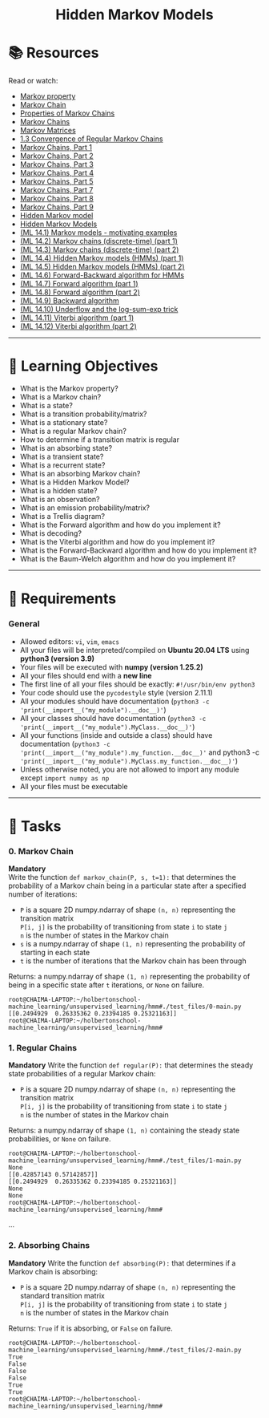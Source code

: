 <h1><p align="center"> Hidden Markov Models </h1></p></font>


# 📚 Resources
Read or watch:
- [Markov property](https://en.wikipedia.org/wiki/Markov_property)
- [Markov Chain](https://en.wikipedia.org/wiki/Markov_chain)
- [Properties of Markov Chains](https://pdf4pro.com/download/10-1-properties-of-markov-chains-governors-state-university-4c8fed.html)
- [Markov Chains](https://chance.dartmouth.edu/teaching_aids/books_articles/probability_book/Chapter11.pdf)
- [Markov Matrices](https://people.math.harvard.edu/~knill/teaching/math19b_2011/handouts/lecture33.pdf)
- [1.3 Convergence of Regular Markov Chains](http://www.tcs.hut.fi/Studies/T-79.250/tekstit/lecnotes_02.pdf)
- [Markov Chains, Part 1](https://www.youtube.com/watch?v=uvYTGEZQTEs)
- [Markov Chains, Part 2](https://www.youtube.com/watch?v=jtHBfLtMq4U)
- [Markov Chains, Part 3](https://www.youtube.com/watch?v=P8DuuiINAo4)
- [Markov Chains, Part 4](https://www.youtube.com/watch?v=31X-M4okAI0)
- [Markov Chains, Part 5](https://www.youtube.com/watch?v=-kwnnNSGFMc)
- [Markov Chains, Part 7](https://www.youtube.com/watch?v=bTeKu7WdbT8)
- [Markov Chains, Part 8](https://www.youtube.com/watch?v=BsOkOaB8SFk)
- [Markov Chains, Part 9](https://www.youtube.com/watch?v=qhnFHnLkrfA)
- [Hidden Markov model](https://en.wikipedia.org/wiki/Hidden_Markov_model)
- [Hidden Markov Models](https://web.stanford.edu/~jurafsky/slp3/A.pdf)
- [(ML 14.1) Markov models - motivating examples](https://www.youtube.com/watch?v=7KGdE2AK_MQ&list=PLD0F06AA0D2E8FFBA&index=97)
- [(ML 14.2) Markov chains (discrete-time) (part 1)](https://www.youtube.com/watch?v=WUjt98HcHlk&list=PLD0F06AA0D2E8FFBA&index=98)
- [(ML 14.3) Markov chains (discrete-time) (part 2)](https://www.youtube.com/watch?v=j6OUj9tleVM&list=PLD0F06AA0D2E8FFBA&index=99)
- [(ML 14.4) Hidden Markov models (HMMs) (part 1)](https://www.youtube.com/watch?v=TPRoLreU9lA&list=PLD0F06AA0D2E8FFBA&index=100)
- [(ML 14.5) Hidden Markov models (HMMs) (part 2)](https://www.youtube.com/watch?v=M_IIW0VYMEA&list=PLD0F06AA0D2E8FFBA&index=101)
- [(ML 14.6) Forward-Backward algorithm for HMMs](https://www.youtube.com/watch?v=7zDARfKVm7s&list=PLD0F06AA0D2E8FFBA&index=102)
- [(ML 14.7) Forward algorithm (part 1)](https://www.youtube.com/watch?v=M7afek1nEKM&list=PLD0F06AA0D2E8FFBA&index=103)
- [(ML 14.8) Forward algorithm (part 2)](https://www.youtube.com/watch?v=MPmrFu4jFk4&list=PLD0F06AA0D2E8FFBA&index=104)
- [(ML 14.9) Backward algorithm](https://www.youtube.com/watch?v=jwYuk)
- [(ML 14.10) Underflow and the log-sum-exp trick](https://www.youtube.com/watch?v=-RVM21Voo7Q&list=PLD0F06AA0D2E8FFBA&index=106)
- [(ML 14.11) Viterbi algorithm (part 1)](https://www.youtube.com/watch?v=RwwfUICZLsA&list=PLD0F06AA0D2E8FFBA&index=107)
- [(ML 14.12) Viterbi algorithm (part 2)](https://www.youtube.com/watch?v=t3JIk3Jgifs&list=PLD0F06AA0D2E8FFBA&index=108)

---

# 🎯 Learning Objectives

- What is the Markov property?  
- What is a Markov chain?  
- What is a state?  
- What is a transition probability/matrix?  
- What is a stationary state?  
- What is a regular Markov chain?  
- How to determine if a transition matrix is regular  
- What is an absorbing state?  
- What is a transient state?  
- What is a recurrent state?  
- What is an absorbing Markov chain?  
- What is a Hidden Markov Model?  
- What is a hidden state?  
- What is an observation?  
- What is an emission probability/matrix?  
- What is a Trellis diagram?  
- What is the Forward algorithm and how do you implement it?  
- What is decoding?  
- What is the Viterbi algorithm and how do you implement it?  
- What is the Forward-Backward algorithm and how do you implement it?  
- What is the Baum-Welch algorithm and how do you implement it?  

---

# 🧾 Requirements

### General

- Allowed editors: `vi`, `vim`, `emacs`  
- All your files will be interpreted/compiled on **Ubuntu 20.04 LTS** using **python3 (version 3.9)**  
- Your files will be executed with **numpy (version 1.25.2)**  
- All your files should end with a **new line**  
- The first line of all your files should be exactly: `#!/usr/bin/env python3`
- Your code should use the `pycodestyle` style (version 2.11.1)
- All your modules should have documentation (`python3 -c 'print(__import__("my_module").__doc__)'`)
- All your classes should have documentation (`python3 -c 'print(__import__("my_module").MyClass.__doc__)'`)
- All your functions (inside and outside a class) should have documentation (`python3 -c 'print(__import__("my_module").my_function.__doc__)'` and python3 -c `'print(__import__("my_module").MyClass.my_function.__doc__)'`)
- Unless otherwise noted, you are not allowed to import any module except `import numpy as np`
- All your files must be executable

---
# 📝 Tasks

### 0. Markov Chain
**Mandatory**  
Write the function `def markov_chain(P, s, t=1):` that determines the probability of a Markov chain being in a particular state after a specified number of iterations:

- `P` is a square 2D numpy.ndarray of shape `(n, n)` representing the transition matrix  
  `P[i, j]` is the probability of transitioning from state `i` to state `j`  
  `n` is the number of states in the Markov chain  
- `s` is a numpy.ndarray of shape `(1, n)` representing the probability of starting in each state  
- `t` is the number of iterations that the Markov chain has been through  

Returns: a numpy.ndarray of shape `(1, n)` representing the probability of being in a specific state after `t` iterations, or `None` on failure.
```
root@CHAIMA-LAPTOP:~/holbertonschool-machine_learning/unsupervised_learning/hmm#./test_files/0-main.py
[[0.2494929  0.26335362 0.23394185 0.25321163]]
root@CHAIMA-LAPTOP:~/holbertonschool-machine_learning/unsupervised_learning/hmm#
```
### 1. Regular Chains
**Mandatory** 
Write the function `def regular(P):` that determines the steady state probabilities of a regular Markov chain:

- `P` is a square 2D numpy.ndarray of shape `(n, n)` representing the transition matrix  
  `P[i, j]` is the probability of transitioning from state `i` to state `j`  
  `n` is the number of states in the Markov chain  

Returns: a numpy.ndarray of shape `(1, n)` containing the steady state probabilities, or `None` on failure.
```
root@CHAIMA-LAPTOP:~/holbertonschool-machine_learning/unsupervised_learning/hmm#./test_files/1-main.py
None
[[0.42857143 0.57142857]]
[[0.2494929  0.26335362 0.23394185 0.25321163]]
None
None
root@CHAIMA-LAPTOP:~/holbertonschool-machine_learning/unsupervised_learning/hmm#
```

...


### 2. Absorbing Chains
**Mandatory** 
Write the function `def absorbing(P):` that determines if a Markov chain is absorbing:

- `P` is a square 2D numpy.ndarray of shape `(n, n)` representing the standard transition matrix  
  `P[i, j]` is the probability of transitioning from state `i` to state `j`  
  `n` is the number of states in the Markov chain  

Returns: `True` if it is absorbing, or `False` on failure.
```
root@CHAIMA-LAPTOP:~/holbertonschool-machine_learning/unsupervised_learning/hmm#./test_files/2-main.py
True
False
False
False
True
True
root@CHAIMA-LAPTOP:~/holbertonschool-machine_learning/unsupervised_learning/hmm#
```